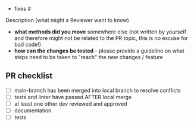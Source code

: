 - fixes #<Issue Number>

Description (what might a Reviewer want to know)
  - **what methods did you move** somewhere else (not written by yourself and therefore might not be related to the PR topic, this is no excuse for bad code!)
  - **how can the changes be tested** - please provide a guideline on what steps need to be taken to "reach" the new changes / feature

## PR checklist

- [ ] main-branch has been merged into local branch to resolve conflicts
- [ ] tests and linter have passed AFTER local merge
- [ ] at least one other dev reviewed and approved
- [ ] documentation
- [ ] tests
